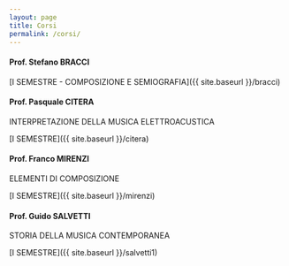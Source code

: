 ```yaml
---
layout: page
title: Corsi
permalink: /corsi/
---
```






#### Prof. Stefano BRACCI

[I SEMESTRE - COMPOSIZIONE E SEMIOGRAFIA]({{ site.baseurl }}/bracci)


#### Prof. Pasquale CITERA

INTERPRETAZIONE DELLA MUSICA ELETTROACUSTICA

[I SEMESTRE]({{ site.baseurl }}/citera)


#### Prof. Franco MIRENZI
ELEMENTI DI COMPOSIZIONE

[I SEMESTRE]({{ site.baseurl }}/mirenzi)

#### Prof. Guido SALVETTI
STORIA DELLA MUSICA CONTEMPORANEA


[I SEMESTRE]({{ site.baseurl }}/salvetti1)
